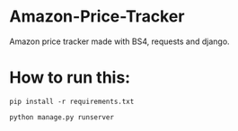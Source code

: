 # Amazon-Price-Tracker
Amazon price tracker made with BS4, requests and django.

# How to run this:
```
pip install -r requirements.txt
```
```
python manage.py runserver
```

